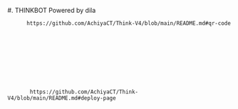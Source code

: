 #.                    THINKBOT
                   Powered by dila
               





          https://github.com/AchiyaCT/Think-V4/blob/main/README.md#qr-code

       





    


           https://github.com/AchiyaCT/Think-V4/blob/main/README.md#deploy-page
